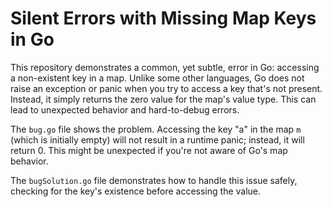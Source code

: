 # Silent Errors with Missing Map Keys in Go

This repository demonstrates a common, yet subtle, error in Go: accessing a non-existent key in a map.  Unlike some other languages, Go does not raise an exception or panic when you try to access a key that's not present. Instead, it simply returns the zero value for the map's value type. This can lead to unexpected behavior and hard-to-debug errors.

The `bug.go` file shows the problem. Accessing the key "a" in the map `m` (which is initially empty) will not result in a runtime panic; instead, it will return 0. This might be unexpected if you're not aware of Go's map behavior.

The `bugSolution.go` file demonstrates how to handle this issue safely, checking for the key's existence before accessing the value.